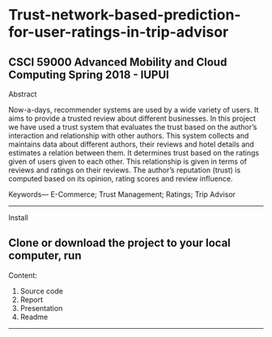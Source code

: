 # Trust-network-based-prediction-for-user-ratings-in-trip-advisor
CSCI 59000 Advanced Mobility and Cloud Computing 
Spring 2018 - IUPUI 
--------------------------------------------------
Abstract

Now-a-days, recommender systems are used by a wide variety of users. It aims to provide a trusted review about different businesses. In this project we have used a trust system that evaluates the trust based on the author’s interaction and relationship with other authors. This system collects and maintains data about different authors, their reviews and hotel details and estimates a relation between them.  It determines trust based on the ratings given of users given to each other. This relationship is given in terms of reviews and ratings on their reviews. The author’s reputation (trust) is computed based on its opinion, rating scores and review influence. <br>

Keywords— E-Commerce; Trust Management; Ratings; Trip Advisor<br>

--------------------------------------------------

Install

Clone or download the project to your local computer, run<br>
--------------------------------------------------

Content:

1) Source code<br>
2) Report<br>
3) Presentation<br>
4) Readme<br>

--------------------------------------------------


